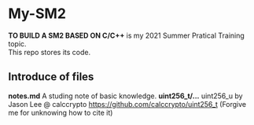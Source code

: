 # My-SM2

**TO BUILD A SM2 BASED ON C/C++** is my 2021 Summer Pratical Training topic.  
This repo stores its code.  

## Introduce of files

**notes.md** A studing note of basic knowledge.
**uint256_t/...** uint256_u by Jason Lee @ calccrypto <https://github.com/calccrypto/uint256_t> (Forgive me for unknowing how to cite it)
